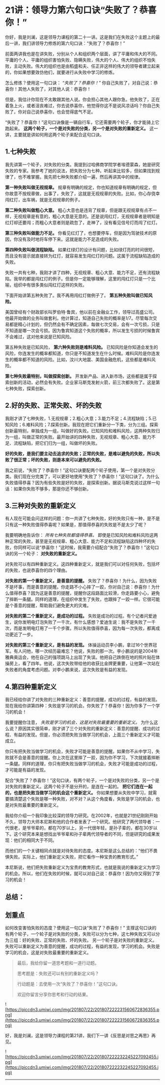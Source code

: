 # 21讲：领导力第六句口诀“失败了？恭喜你！”

你好，我是刘澜，这是领导力课程的第二十一讲。这是我们在失败这个主题上的最后一讲，我们讲领导力修炼的第六句口诀：“失败了？恭喜你！”

前面两讲我也是在讲失败，分别从个人和组织两个层面，讲了平庸和伟大的不同。平庸的个人、平庸的组织害怕失败、隐瞒失败，伟大的个人、伟大的组织不怕失败，主动失败。伟大的组织也是由稻盛和夫、任正非这样的伟大的领导者建立起来的，你如果想要效仿他们，就要进行从失败中学习的修炼。

怎么修炼？使用这一句口诀： *“失败了？恭喜你！”* 你自己失败了，对自己说：恭喜你！其他人失败了，对其他人说：恭喜你！

但是，我估计你现在不太敢跟其他人说。你会担心其他人跟你急。他失败了，正在着急上火，或者沮丧难过，你去说恭喜你，他觉得你这不是说风凉话吗？你自己失败了，你对自己说恭喜你，也会觉得底气不足。

“失败了？恭喜你！”这句口诀像是一辆自行车，它还需要两个轮子，你才能骑上它跑起来。 **这两个轮子，一个是对失败的分类，另一个是对失败的重新定义。** 这一讲，主要就是讲如何用这两个轮子来配合这句口诀。

## 1.七种失败

我先讲第一个轮子，对失败的分类。我提到过哈佛商学院学者埃德蒙森，她是研究失败的专家。我参考了她的说法，把失败分为七种。听起来比较多，但如果找到规律了，也不难掌握。我先把七种失败都介绍一遍，然后再讲其中的规律。

 **第一种失败叫做无视规章。** 规章有明确的规定，你也知道规章有明确的规定，但你故意不按规章做，出事了，失败了，这就是无视规章的失败。比如，你心存侥幸闯红灯，出车祸，就是无视规章的例子。

 **第二种失败叫做粗心大意。** 粗心大意也是违背了规章，但是跟无视规章有点不一样，无视规章是有意的，粗心大意是无意的。还是说闯红灯，无视规章者是明知是红灯却还要闯；而粗心大意者则是疏忽了，走神了，没有看见信号灯而闯了红灯。

 **第三种失败叫做能力不足。** 你看见红灯了，也想要停车，但是因为驾驶技术的原因，你没有及时地将车停下来。这就是能力不足造成的失败。

 **第四种失败叫做流程缺陷。** 如果红绿灯的设计有问题，比如绿灯亮的时间很短，而且没有提示就直接转为红灯，就容易发生闯红灯的问题。这属于流程缺陷造成的失败。

失败一共有七种，我刚才讲了四种，无视规章、粗心大意、能力不足，还有流程缺陷。我举的都是闯红灯的例子。但是你一定能够理解，这里的闯红灯只是一个比喻，组织中有很多类似闯红灯这样的失败。

下面开始讲第五种失败了。我不再用闯红灯做例子了。 **第五种失败叫做已知风险。**

美国曾经有个财政部长叫罗伯特·鲁宾，他以前在金融业工作，领导过高盛公司。他最开始做的业务叫做套利。他计算过，知道自己失败的概率是1/7。尽管每次交易都是精心计划的，但仍然会有不确定因素，每做七次交易，会有一次亏损，只是不知道是哪一次会亏损。因为鲁宾知道这个失败的概率，所以发生亏损的时候鲁宾不会难过，这对他来说是已知风险。

第五种失败是已知风险， **第六种失败则是难料风险。** 已知风险是你知道会发生的风险，你连发生的概率都知道，你只是不知道发生在什么时候。难料风险是你连发生的概率都不知道的风险。比如，汶川大地震、美国金融危机，这些都是难料风险。

 **第七种失败最特别，叫做探索创新。** 开发新产品、进入新市场，这些都是属于探索创新的活动，必然会有失败。企业家马斯克发射火箭，前三次都失败了。这是第七种失败，探索创新。

## 2.好的失败、正常失败、坏的失败

我刚才讲了七种失败，1.无视规章；2.粗心大意；3.能力不足；4.流程缺陷；5.已知风险；6.难料风险；7.探索创新。我现在把它们重新分一下类，分为三组。探索创新最特别，单独成为一组，叫做好的失败。已知风险和难料风险，这两种失败归为一组，叫做正常的失败。最开始讲的四种失败，无视规章、粗心大意、能力不足、流程缺陷，把它们归为一组，叫做坏的失败。

 **好的失败，是我们要主动去追求的失败；正常的失败，是难以避免的失败，所以失败了很正常；坏的失败，则是本来可以避免的失败。**

我之前说，“失败了？恭喜你！”这句口诀要配两个轮子使用，第一个是对失败分类。我们现在分完类了，可以更好地使用“失败了？恭喜你！”这句口诀了。为什么失败值得恭喜？因为有些失败是好的失败，是探索创新。据说马斯克说过这样一句话：如果你失败不够多，那是你还不够创新。

## 3.三种对失败的重新定义

有人现在可能会问这样的问题：你一共讲了七种失败，好的失败只有一种，是不是只有这一种失败值得恭喜呢？如果是，那值得恭喜的失败是不是太少了呢？

我要明确地告诉你： *所有七种失败都值得恭喜。* 即使是已知风险和难料风险这两种正常的失败，甚至是无视规章、粗心大意、能力不足和流程缺陷这四种坏的失败，你同样可以说“恭喜你！”这时候，我需要介绍配合“失败了？恭喜你！”这句口诀的另一个轮子： **对失败的重新定义。**

对失败可以有四种重新定义。这四种重新定义，就是我们可以对任何失败，包括坏的失败，也说恭喜你的四个理由。

 **对失败的第一个重新定义，是善意的提醒。** 失败了？恭喜你！为什么，因为失败不是坏事，而是善意的提醒。你走路不小心摔了一跤，你对自己说：恭喜你！为什么值得恭喜？因为这是善意的提醒，提醒你这段路面比较滑，你走路要小心，避免了摔断一条腿。同样的道理，在组织中发生了失败，也跟摔了一跤一样。它很可能是个善意的提醒，帮助我们避免更大的灾难。

 **对失败的第二个重新定义，是成功的过程。** 失败是成功的过程。有个记者问爱迪生，说你发明电灯泡失败了一千次，有什么感想？爱迪生说：我不是失败了一千次，而是发明电灯用了一千个步骤。所以失败值得恭喜，因为每一次失败，都离成功更近了一步。

 **对失败的第三个重新定义，是有益的发现。** 体操运动员李小鹏，拿过16个世界冠军。有人问他，哪一次经历最难忘？他说，失败的那一次。李小鹏说的是2004年雅典奥运会，他在自己的强项跳马上出现了失误。他把自己跌倒在地的照片贴在体操房上，看了四年。他说，这次失败带给他的收获比金牌更重要，让他第一次站在失败者的角度考虑问题。对李小鹏来说，这次失败是有益的发现。

## 4.第四种重新定义

我已经给你讲了对失败的三种重新定义：善意的提醒，成功的过程，有益的发现。现在我给你讲第四种：失败是学习的机会。你失败了？恭喜你！因为你多了一个学习的机会！

我要提醒你注意， *失败是学习的机会，这是对失败最重要的重新定义。* 为什么这么说？原因其实很简单，刚才讲了三个对失败的重新定义：善意的提醒、成功的过程、有益的发现。但是，你必须把失败当做学习的机会，上面三个重新定义才可能成立。

你只有把失败当做学习的机会，失败才可能是善意的提醒。如果你不从中学习，失败就不会是善意的提醒。你上次在这里摔了一跤，因为你不学习，下次就接着摔断一条腿。同样的道理，你只有把失败当做学习的机会，失败才可能是成功的过程，才可能是有益的发现。

配合“失败了？恭喜你！”这句口诀，有两个轮子，一个是对失败的分类，另一个是对失败的重新定义。这两个轮子不是分开的，是连在一起的。 **把它们连在一起的，也是把失败当做学习的机会这个重新定义。** 你如果想要从失败中学习，就需要搞清楚这个失败是哪一种失败，对不对？从这个角度看，失败是学习的机会，也是对失败最重要的重新定义。

我给你介绍一个我印象比较深的领导力研究。在2002年，也就是21世纪刚刚开始不久，领导力大师本尼斯和他的合作者发表了一个研究。他研究了两代领导者：一代很老，是爷爷辈的，都在70岁以上，另一代很年轻，是孙子辈的，都在30岁以下。这个研究本来是想找出爷爷辈和孙子辈两代领导者的不同，但是研究的成果发现：他们的相同大于不同。

而他们的一个关键相同点就是对待失败的态度。本尼斯是这么总结的：“他们不畏惧失败。实际上，他们重新定义失败，把它看作一种宝贵的教育形式。”

本尼斯说，他们把失败重新定义为宝贵的教育形式，也就是我说的重新定义为学习的机会。所以，他们在失败的时候，就可以对自己说：恭喜你！因为你又得到了学习的机会！

## 总结：

## 划重点

如何改变害怕失败的态度？使用这一句口诀“失败了？恭喜你！”
支撑这句口诀的有两个轮子，一个轮子是对失败的分类，失败可以分为七种，这七种失败又可以分为三组：好的失败、正常的失败、坏的失败。
另一个轮子是对失败的重新定义。失败可以重新定义为善意的提醒，成功的过程，有益的发现，学习的机会。失败是学习的机会，这是对失败最重要的重新定义。

> 最后，我给你留一道思考题和一道行动题。
> 
> 思考题是：失败还可以有别的重新定义吗？
> 
> 行动题是：去使用一次“失败了？恭喜你！”这句口诀。
> 
> 欢迎你留言分享你思考和行动的结果。

![https://piccdn3.umiwi.com/img/201807/22/201807222231560672836355.png](https://piccdn3.umiwi.com/img/201807/22/201807222231560672836355.png)

好，我是刘澜，这是领导力课程的第21讲，我们下一讲《反思是对思之再思》再见。

![https://piccdn3.umiwi.com/img/201807/22/201807222232245227092455.jpg](https://piccdn3.umiwi.com/img/201807/22/201807222232245227092455.jpg)

---
